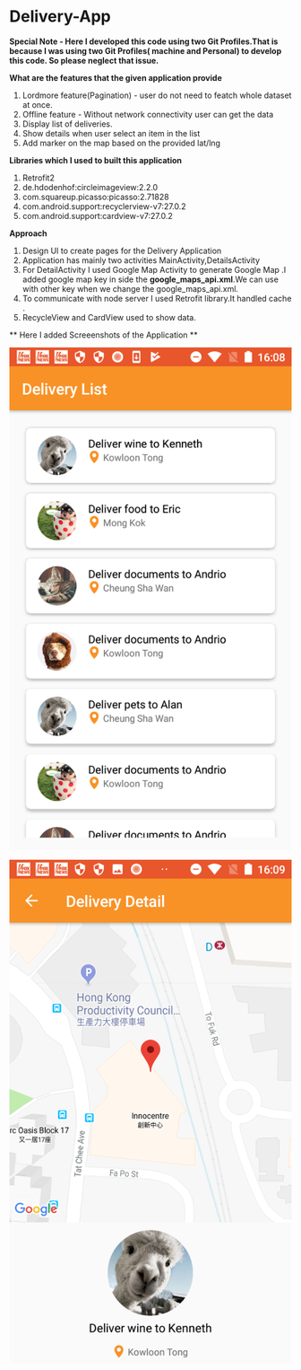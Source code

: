 

# Delivery-App

**Special Note - Here I developed this code using two Git Profiles.That is because I was using two Git Profiles( machine and Personal) to develop this code. So please neglect that issue.**

**What are the features that the given application provide**

1) Lordmore feature(Pagination) - user do not need to featch whole dataset at once.
2) Offline feature - Without network connectivity user can get the data
3) Display list of deliveries.
4) Show details when user select an item in the list
5) Add marker on the map based on the provided lat/lng


**Libraries which I used to built this application**

1) Retrofit2 
2) de.hdodenhof:circleimageview:2.2.0 
3) com.squareup.picasso:picasso:2.71828 
4) com.android.support:recyclerview-v7:27.0.2 
5) com.android.support:cardview-v7:27.0.2 

**Approach**

1) Design UI to create pages for the Delivery Application
2) Application has mainly two activities MainActivity,DetailsActivity
3) For DetailActivity I used Google Map Activity to generate Google Map .I added google map key in side the **google_maps_api.xml**.We can use with other key when we change the google_maps_api.xml.
4) To communicate with node server I used Retrofit library.It handled cache .
5) RecycleView and CardView used to show data.


** Here I added Screeenshots of the Application **

![Screenshot](Screenshot1.png)

![Screenshot](Screenshot2.png)



